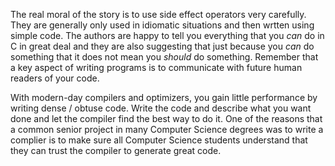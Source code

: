 The real moral of the story is to use side effect operators very carefully.  They are generally only used in idiomatic situations
and then wrtten using simple code.   The authors are happy to tell you everything that you *can* do in C in great deal and they are
also suggesting that just because you *can* do something that it does not mean you *should* do something.  Remember that a key aspect
of writing programs is to communicate with future human readers of your code.

With modern-day compilers and optimizers, you gain little performance by writing dense / obtuse code.   Write the code
and describe what you want done and let the compiler find the best way to do it.
One of the reasons that a common senior project in many Computer Science degrees was to write a complier is to make sure
all Computer Science students understand that they can trust the compiler to generate great code.

